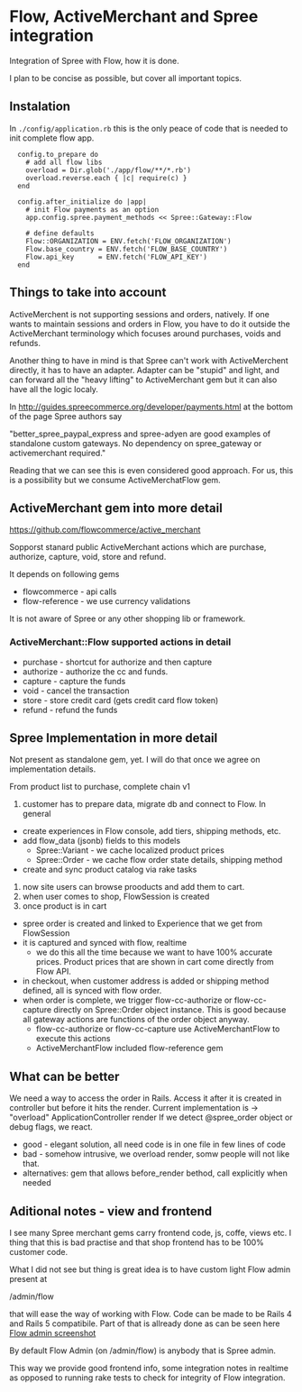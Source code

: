 # Flow, ActiveMerchant and Spree integration

Integration of Spree with Flow, how it is done.

I plan to be concise as possible, but cover all important topics.

## Instalation

In ```./config/application.rb``` this is the only peace of code that is needed to
init complete flow app.

```
  config.to_prepare do
    # add all flow libs
    overload = Dir.glob('./app/flow/**/*.rb')
    overload.reverse.each { |c| require(c) }
  end

  config.after_initialize do |app|
    # init Flow payments as an option
    app.config.spree.payment_methods << Spree::Gateway::Flow

    # define defaults
    Flow::ORGANIZATION = ENV.fetch('FLOW_ORGANIZATION')
    Flow.base_country = ENV.fetch('FLOW_BASE_COUNTRY')
    Flow.api_key      = ENV.fetch('FLOW_API_KEY')
  end
```

## Things to take into account

ActiveMerchent is not supporting sessions and orders, natively. If one wants
to maintain sessions and orders in Flow, you have to do it outside the ActiveMerchant
terminology which focuses around purchases, voids and refunds.

Another thing to have in mind is that Spree can't work with ActiveMerchent directly, it has to have
an adapter. Adapter can be "stupid" and light, and can forward all the "heavy lifting" to ActiveMerchant gem
but it can also have all the logic localy.

In http://guides.spreecommerce.org/developer/payments.html at the bottom of the page Spree authors say

"better_spree_paypal_express and spree-adyen are good examples of standalone
custom gateways. No dependency on spree_gateway or activemerchant required."

Reading that we can see this is even considered good approach. For us, this is a possibility
but we consume ActiveMerchatFlow gem.

## ActiveMerchant gem into more detail

https://github.com/flowcommerce/active_merchant

Sopporst stanard public ActiveMerchant actions which are
purchase, authorize, capture, void, store and refund.

It depends on following gems

* flowcommerce   - api calls
* flow-reference - we use currency validations

It is not aware of Spree or any other shopping lib or framework.

### ActiveMerchant::Flow supported actions in detail

* purchase  - shortcut for authorize and then capture
* authorize - authorize the cc and funds.
* capture   - capture the funds
* void      - cancel the transaction
* store     - store credit card (gets credit card flow token)
* refund    - refund the funds

## Spree Implementation in more detail

Not present as standalone gem, yet. I will do that once we agree on implementation details.

From product list to purchase, complete chain v1

1. customer has to prepare data, migrate db and connect to Flow. In general
  * create experiences in Flow console, add tiers, shipping methods, etc.
  * add flow_data (jsonb) fields to this models
    * Spree::Variant - we cache localized product prices
    * Spree::Order   - we cache flow order state details, shipping method
  * create and sync product catalog via rake tasks
1. now site users can browse prooducts and add them to cart.
1. when user comes to shop, FlowSession is created
1. once product is in cart
  * spree order is created and linked to Experience that we get from FlowSession
  * it is captured and synced with flow, realtime
    * we do this all the time because we want to have 100% accurate prices.
      Product prices that are shown in cart come directly from Flow API.
  * in checkout, when customer address is added or shipping method defined,
    all is synced with flow order.
  * when order is complete, we trigger flow-cc-authorize or flow-cc-capture directly
    on Spree::Order object instance. This is good because all gateway actions
    are functions of the order object anyway.
    * flow-cc-authorize or flow-cc-capture use ActiveMerchantFlow to execute this actions
    * ActiveMerchantFlow included flow-reference gem

## What can be better

We need a way to access the order in Rails. Access it after it is created in
controller but before it hits the render.
Current implementation is -> "overload" ApplicationController render
If we detect @spree_order object or debug flags, we react.

* good    - elegant solution, all need code is in one file in few lines of code
* bad     - somehow intrusive, we overload render, somw people will not like that.
* alternatives: gem that allows before_render bethod, call explicitly when needed

## Aditional notes - view and frontend

I see many Spree merchant gems carry frontend code, js, coffe, views etc.
I thing that this is bad practise and that shop frontend has to be 100% customer code.

What I did not see but thing is great idea is to have custom light Flow admin present at

/admin/flow

that will ease the way of working with Flow. Code can be made to be Rails 4 and Rails 5 compatibile.
Part of that is allready done as can be seen here [Flow admin screenshot](https://i.imgur.com/FXbPrwK.png)

By default Flow Admin (on /admin/flow) is anybody that is Spree admin.

This way we provide good frontend info, some integration notes in realtime as opposed to running
rake tests to check for integrity of Flow integration.

